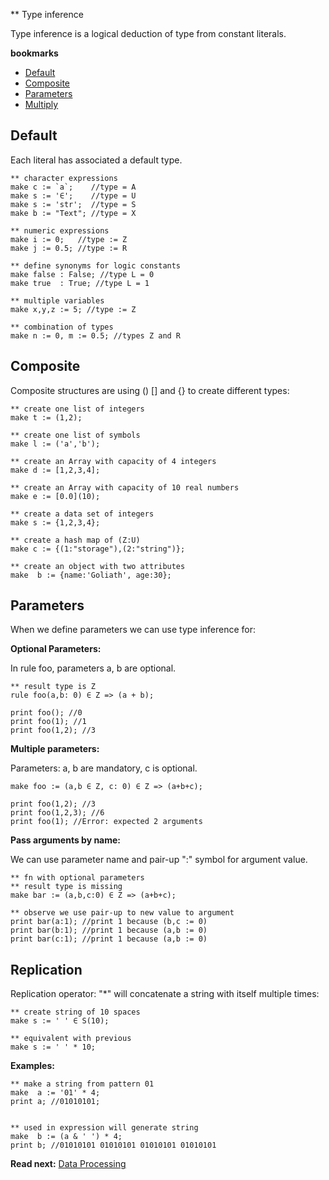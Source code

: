 ** Type inference

Type inference is a logical deduction of type from constant literals.

**bookmarks**
* [Default](#Default)
* [Composite](#Composite)
* [Parameters](#Parameters)
* [Multiply](#Multiply)

## Default
Each literal has associated a default type.

```** character expressions
make c := `a`;    //type = A
make s := '∈';    //type = U
make s := 'str';  //type = S
make b := "Text"; //type = X
** numeric expressions
make i := 0;   //type := Z
make j := 0.5; //type := R
** define synonyms for logic constants
make false : False; //type L = 0
make true  : True; //type L = 1
** multiple variables
make x,y,z := 5; //type := Z
** combination of types
make n := 0, m := 0.5; //types Z and R
```

## Composite

Composite structures are using () [] and {} to create different types:

```** create one list of integers
make t := (1,2); 
** create one list of symbols
make l := ('a','b');
** create an Array with capacity of 4 integers
make d := [1,2,3,4];
** create an Array with capacity of 10 real numbers
make e := [0.0](10);
** create a data set of integers
make s := {1,2,3,4};
** create a hash map of (Z:U)
make c := {(1:"storage"),(2:"string")};
** create an object with two attributes
make  b := {name:'Goliath', age:30};

```

## Parameters
When we define parameters we can use type inference for: 

**Optional Parameters:**

In rule foo, parameters a, b are optional.

```** result type is Z
rule foo(a,b: 0) ∈ Z => (a + b);
                                  
print foo(); //0               
print foo(1); //1
print foo(1,2); //3
```

**Multiple parameters:**

Parameters: a, b are mandatory, c is optional.

```
make foo := (a,b ∈ Z, c: 0) ∈ Z => (a+b+c);

print foo(1,2); //3
print foo(1,2,3); //6
print foo(1); //Error: expected 2 arguments

```

**Pass arguments by name:**

We can use parameter name and pair-up ":" symbol for argument value.

```** fn with optional parameters** result type is missing
make bar := (a,b,c:0) ∈ Z => (a+b+c);
** observe we use pair-up to new value to argument
print bar(a:1); //print 1 because (b,c := 0) 
print bar(b:1); //print 1 because (a,b := 0) 
print bar(c:1); //print 1 because (a,b := 0) 
```

## Replication

Replication operator: "*" will concatenate a string with itself multiple times:

```** create string of 10 spaces
make s := ' ' ∈ S(10);
** equivalent with previous
make s := ' ' * 10;
```

**Examples:**
```** make a string from pattern 01
make  a := '01' * 4;
print a; //01010101;

** used in expression will generate string
make  b := (a & ' ') * 4;
print b; //01010101 01010101 01010101 01010101
```

**Read next:** [Data Processing](processing.md)